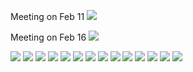Meeting on Feb 11
<img src="2.11.png">

Meeting on Feb 16
<img src="2.16.png">

<img src="2.18.png">

<img src="2.23.png">

<img src="2.25.png">

<img src="3.5.png">

<img src="3.11.png">

<img src="3.16.png">

<img src="3.18.png">

<img src="3.23.png">

<img src="3.25.png">

<img src="4.2.png">

<img src="4.12.png">

<img src="4.15.png">

<img src="4.20.png">

<img src="4.27.png">
